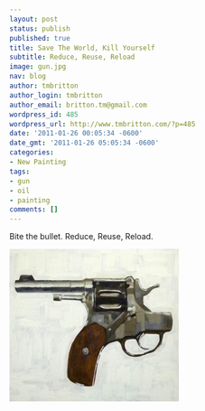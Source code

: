 ```yaml
---
layout: post
status: publish
published: true
title: Save The World, Kill Yourself
subtitle: Reduce, Reuse, Reload
image: gun.jpg
nav: blog
author: tmbritton
author_login: tmbritton
author_email: britton.tm@gmail.com
wordpress_id: 485
wordpress_url: http://www.tmbritton.com/?p=485
date: '2011-01-26 00:05:34 -0600'
date_gmt: '2011-01-26 05:05:34 -0600'
categories:
- New Painting
tags:
- gun
- oil
- painting
comments: []
---
```

<p>Bite the bullet.  Reduce, Reuse, Reload.</p>
<p><a href="/assets/img/2011/01/gun.jpg"><img class="size-medium wp-image-520" title="Reduce, Reuse, Reload" src="/assets/img/2011/01/gun-300x270.jpg" alt="Reduce, Reuse, Reload" width="300" height="270" /></a></p>
